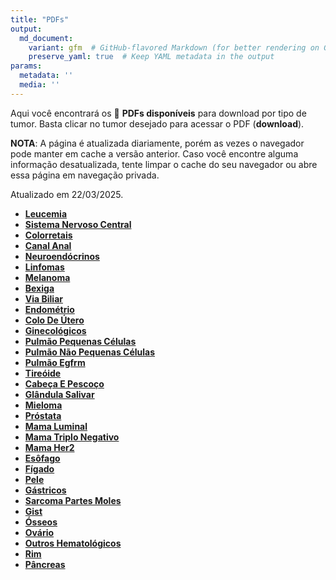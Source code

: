 ```yaml
---
title: "PDFs"
output: 
  md_document:
    variant: gfm  # GitHub-flavored Markdown (for better rendering on GitHub)
    preserve_yaml: true  # Keep YAML metadata in the output
params:
  metadata: ''
  media: ''
---
```


<script async src="https://scripts.simpleanalyticscdn.com/latest.js"></script>

Aqui você encontrará os 📝 **PDFs disponíveis** para download por tipo
de tumor. Basta clicar no tumor desejado para acessar o PDF
(**download**).

**NOTA**: A página é atualizada diariamente, porém as vezes o navegador
pode manter em cache a versão anterior. Caso você encontre alguma
informação desatualizada, tente limpar o cache do seu navegador ou abre
essa página em navegação privada.

Atualizado em 22/03/2025.

- [**Leucemia**](https://coeoralmeds-e768.restdb.io/media/67de496df63b80480015c27a?download=true)
- [**Sistema Nervoso
  Central**](https://coeoralmeds-e768.restdb.io/media/67de496ff63b80480015c27d?download=true)
- [**Colorretais**](https://coeoralmeds-e768.restdb.io/media/67de4971f63b80480015c285?download=true)
- [**Canal
  Anal**](https://coeoralmeds-e768.restdb.io/media/67de4973f63b80480015c287?download=true)
- [**Neuroendócrinos**](https://coeoralmeds-e768.restdb.io/media/67de4974f63b80480015c289?download=true)
- [**Linfomas**](https://coeoralmeds-e768.restdb.io/media/67de4976f63b80480015c28b?download=true)
- [**Melanoma**](https://coeoralmeds-e768.restdb.io/media/67de4977f63b80480015c28d?download=true)
- [**Bexiga**](https://coeoralmeds-e768.restdb.io/media/67de4978f63b80480015c28f?download=true)
- [**Via
  Biliar**](https://coeoralmeds-e768.restdb.io/media/67de497af63b80480015c291?download=true)
- [**Endométrio**](https://coeoralmeds-e768.restdb.io/media/67de497bf63b80480015c293?download=true)
- [**Colo De
  Útero**](https://coeoralmeds-e768.restdb.io/media/67de497cf63b80480015c295?download=true)
- [**Ginecológicos**](https://coeoralmeds-e768.restdb.io/media/67de497ef63b80480015c297?download=true)
- [**Pulmão Pequenas
  Células**](https://coeoralmeds-e768.restdb.io/media/67de497ff63b80480015c299?download=true)
- [**Pulmão Não Pequenas
  Células**](https://coeoralmeds-e768.restdb.io/media/67de4981f63b80480015c29b?download=true)
- [**Pulmão
  Egfrm**](https://coeoralmeds-e768.restdb.io/media/67de4982f63b80480015c29d?download=true)
- [**Tireóide**](https://coeoralmeds-e768.restdb.io/media/67de4985f63b80480015c2a1?download=true)
- [**Cabeça E
  Pescoço**](https://coeoralmeds-e768.restdb.io/media/67de4987f63b80480015c2a3?download=true)
- [**Glândula
  Salivar**](https://coeoralmeds-e768.restdb.io/media/67de4988f63b80480015c2a5?download=true)
- [**Mieloma**](https://coeoralmeds-e768.restdb.io/media/67de498af63b80480015c2a7?download=true)
- [**Próstata**](https://coeoralmeds-e768.restdb.io/media/67de498bf63b80480015c2a9?download=true)
- [**Mama
  Luminal**](https://coeoralmeds-e768.restdb.io/media/67de498ef63b80480015c2ad?download=true)
- [**Mama Triplo
  Negativo**](https://coeoralmeds-e768.restdb.io/media/67de498ff63b80480015c2af?download=true)
- [**Mama
  Her2**](https://coeoralmeds-e768.restdb.io/media/67de4990f63b80480015c2b1?download=true)
- [**Esôfago**](https://coeoralmeds-e768.restdb.io/media/67de4992f63b80480015c2b3?download=true)
- [**Fígado**](https://coeoralmeds-e768.restdb.io/media/67de4993f63b80480015c2b5?download=true)
- [**Pele**](https://coeoralmeds-e768.restdb.io/media/67de4994f63b80480015c2b7?download=true)
- [**Gástricos**](https://coeoralmeds-e768.restdb.io/media/67de4996f63b80480015c2b9?download=true)
- [**Sarcoma Partes
  Moles**](https://coeoralmeds-e768.restdb.io/media/67de4997f63b80480015c2bb?download=true)
- [**Gist**](https://coeoralmeds-e768.restdb.io/media/67de4999f63b80480015c2bd?download=true)
- [**Ósseos**](https://coeoralmeds-e768.restdb.io/media/67de499af63b80480015c2bf?download=true)
- [**Ovário**](https://coeoralmeds-e768.restdb.io/media/67de499bf63b80480015c2c1?download=true)
- [**Outros
  Hematológicos**](https://coeoralmeds-e768.restdb.io/media/67de499df63b80480015c2c3?download=true)
- [**Rim**](https://coeoralmeds-e768.restdb.io/media/67de499ef63b80480015c2c5?download=true)
- [**Pâncreas**](https://coeoralmeds-e768.restdb.io/media/67de49a0f63b80480015c2c7?download=true)
